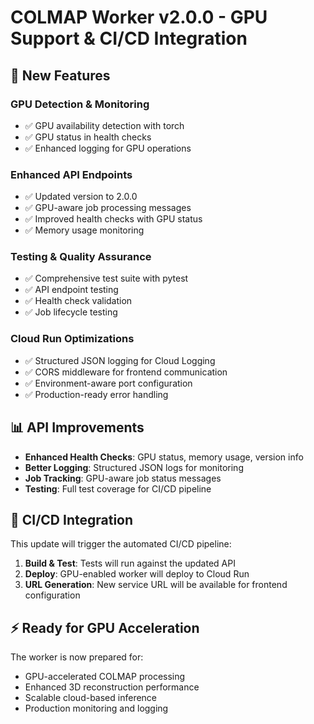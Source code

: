 # COLMAP Worker v2.0.0 - GPU Support & CI/CD Integration

## 🚀 New Features

### **GPU Detection & Monitoring**
- ✅ GPU availability detection with torch
- ✅ GPU status in health checks
- ✅ Enhanced logging for GPU operations

### **Enhanced API Endpoints**
- ✅ Updated version to 2.0.0
- ✅ GPU-aware job processing messages
- ✅ Improved health checks with GPU status
- ✅ Memory usage monitoring

### **Testing & Quality Assurance**
- ✅ Comprehensive test suite with pytest
- ✅ API endpoint testing
- ✅ Health check validation
- ✅ Job lifecycle testing

### **Cloud Run Optimizations**
- ✅ Structured JSON logging for Cloud Logging
- ✅ CORS middleware for frontend communication
- ✅ Environment-aware port configuration
- ✅ Production-ready error handling

## 📊 API Improvements

- **Enhanced Health Checks**: GPU status, memory usage, version info
- **Better Logging**: Structured JSON logs for monitoring
- **Job Tracking**: GPU-aware job status messages
- **Testing**: Full test coverage for CI/CD pipeline

## 🎯 CI/CD Integration

This update will trigger the automated CI/CD pipeline:

1. **Build & Test**: Tests will run against the updated API
2. **Deploy**: GPU-enabled worker will deploy to Cloud Run
3. **URL Generation**: New service URL will be available for frontend configuration

## ⚡ Ready for GPU Acceleration

The worker is now prepared for:
- GPU-accelerated COLMAP processing
- Enhanced 3D reconstruction performance  
- Scalable cloud-based inference
- Production monitoring and logging
